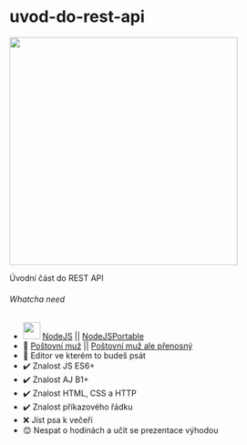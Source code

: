 # uvod-do-rest-api
<img src="https://i.redd.it/wrcoto4rd7s61.jpg" width="400">

Úvodní část do REST API

###### Whatcha need

- <img src="https://upload.wikimedia.org/wikipedia/commons/thumb/d/d9/Node.js_logo.svg/1200px-Node.js_logo.svg.png" width="30"> [NodeJS](https://nodejs.org/en/) || [NodeJSPortable](https://github.com/crazy-max/nodejs-portable)
- 📮 [Poštovní muž](https://www.postman.com/) || [Poštovní muž ale přenosný](https://portapps.io/app/postman-portable/)
- 💾 Editor ve kterém to budeš psát
- ✔️ Znalost JS ES6+
- ✔️ Znalost AJ B1+
- ✔️ Znalost HTML, CSS a HTTP
- ✔️ Znalost příkazového řádku
- ❌ Jíst psa k večeři
- 😊 Nespat o hodinách a učit se prezentace výhodou
